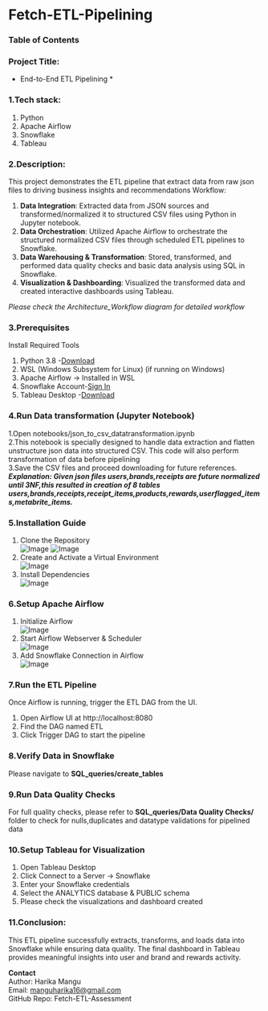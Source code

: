 # Fetch-ETL-Pipelining

### Table of Contents
<a name="1.Tech Stack"></a>
<a name="2.Description"></a>
<a name="3.Prerequisites"></a>
<a name="4.Run Data transformation (Jupyter Notebook)"></a>
<a name="5.Installation Guide"></a>
<a name="6.Setup Apache Airflow"></a>
<a name="7.Run the ETL pipeline"></a>
<a name="8.Verify data in Snowflake"></a>
<a name="9.Run Data Quality Checks"></a>
<a name="10.Setup Tableau for Visualization"></a>
<a name="11.Conclusion"></a>

### Project Title:
* End-to-End ETL Pipelining *

### 1.Tech stack:
1. Python
2. Apache Airflow
3. Snowflake
4. Tableau

### 2.Description:
This project demonstrates the ETL pipeline that extract data from raw json files to driving business insights and recommendations
Workflow:
1. **Data Integration**: Extracted data from JSON sources and transformed/normalized it to structured CSV files using Python in Jupyter notebook.<br>
2. **Data Orchestration**: Utilized Apache Airflow to orchestrate the structured normalized CSV files through scheduled ETL pipelines to Snowflake.<br>
3. **Data Warehousing & Transformation**: Stored, transformed, and performed data quality checks and basic data analysis using SQL in Snowflake.<br>
4. **Visualization & Dashboarding**: Visualized the transformed data and created interactive dashboards using Tableau.<br>

*Please check the Architecture_Workflow diagram for detailed workflow*

### 3.Prerequisites
Install Required Tools
1. Python 3.8 -[Download](https://www.python.org/downloads/)<br>
2. WSL (Windows Subsystem for Linux) (if running on Windows)<br>
3. Apache Airflow -> Installed in WSL<br>
4. Snowflake Account-[Sign In](https://app.snowflake.com/)<br>
5. Tableau Desktop -[Download](https://www.tableau.com/support/releases)<br>

### 4.Run Data transformation (Jupyter Notebook)
1.Open notebooks/json_to_csv_datatransformation.ipynb<br>
2.This notebook is specially designed to handle data extraction and flatten unstructure json data into structured CSV. This code will also perform transformation of data before pipelining<br>
3.Save the CSV files and proceed downloading for future references.<br>
***Explanation: Given json files users,brands,receipts are future normalized until 3NF,this resulted in creation of 8 tables users,brands,receipts,receipt_items,products,rewards,userflagged_items,metabrite_items.***<br>

### 5.Installation Guide
1. Clone the Repository<br>
![Image](https://github.com/user-attachments/assets/97a1d43f-c61d-46d5-b581-c24fd6a03fa0)
![Image](https://github.com/user-attachments/assets/b493506e-779d-4a50-8f51-024f7a15d0eb)
2. Create and Activate a Virtual Environment<br>
![Image](https://github.com/user-attachments/assets/06d94ab0-39d0-4114-a8cf-4628d12a1a2c)
3. Install Dependencies<br>
![Image](https://github.com/user-attachments/assets/2db4800d-0444-4de5-9ca9-8bb80eef60df)


### 6.Setup Apache Airflow
1. Initialize Airflow<br>
![Image](https://github.com/user-attachments/assets/103ef493-8be0-41c0-b315-358e2ebd6f40)
2. Start Airflow Webserver & Scheduler<br>
![Image](https://github.com/user-attachments/assets/4e633e39-1d85-4e72-a94d-0c06449bb3f3)
3. Add Snowflake Connection in Airflow<br>
![Image](https://github.com/user-attachments/assets/5bb6a633-85ef-4bba-bc81-dbff3c218493)

### 7.Run the ETL Pipeline
Once Airflow is running, trigger the ETL DAG from the UI.<br>
1. Open Airflow UI at http://localhost:8080<br>
2. Find the DAG named ETL<br>
3. Click Trigger DAG to start the pipeline<br>

### 8.Verify Data in Snowflake<br>
Please navigate to **SQL_queries/create_tables**<br>

### 9.Run Data Quality Checks<br>
For full quality checks, please refer to **SQL_queries/Data Quality Checks/** folder to check for nulls,duplicates and datatype validations for pipelined data<br>


### 10.Setup Tableau for Visualization<br>
1. Open Tableau Desktop<br>
2. Click Connect to a Server -> Snowflake<br>
3. Enter your Snowflake credentials<br>
4. Select the ANALYTICS database & PUBLIC schema<br>
5. Please check the visualizations and dashboard created<br>

### 11.Conclusion:<br>
This ETL pipeline successfully extracts, transforms, and loads data into Snowflake while ensuring data quality. The final dashboard in Tableau provides meaningful insights into user and brand and rewards activity.<br>




**Contact**<br>
Author: Harika Mangu<br>
Email: manguharika16@gmail.com<br>
GitHub Repo: Fetch-ETL-Assessment <br>
